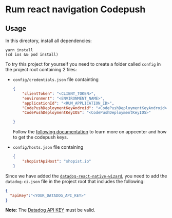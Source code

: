 # Rum react navigation Codepush

## Usage

In this directory, install all dependencies:

```shell
yarn install
(cd ios && pod install)
```

To try this project for yourself you need to create a folder called `config` in the project root containing 2 files:

- `config/credentials.json` file containting

    ```json
    {
        "clientToken": "<CLIENT_TOKEN>",
        "environment": "<ENVIRONMENT_NAME>",
        "applicationId": "<RUM_APPLICATION_ID>",
        "CodePushDeploymentKeyAndroid": "<CodePushDeploymentKeyAndroid>",
        "CodePushDeploymentKeyIOS": "<CodePushDeploymentKeyIOS>"

    }
    ```

    Follow the [following documentation](https://learn.microsoft.com/en-us/appcenter/distribution/uploading) to learn more on appcenter and how to get the codepush keys.

- `config/hosts.json` file containing

    ```json
    {
        "shopistApiHost": "shopist.io"
    }
    ```

Since we have added the [`datadog-react-native-wizard`][1], you need to add the `datadog-ci.json` file in the project root that includes the following:

```json
{
  "apiKey":"<YOUR_DATADOG_API_KEY>"
}
```

**Note**: The [Datadog API KEY][2] must be valid.

[1]: https://docs.datadoghq.com/real_user_monitoring/error_tracking/reactnative/#alternatives-to-datadog-react-native-wizard
[2]: https://docs.datadoghq.com/account_management/api-app-keys/#application-keys
